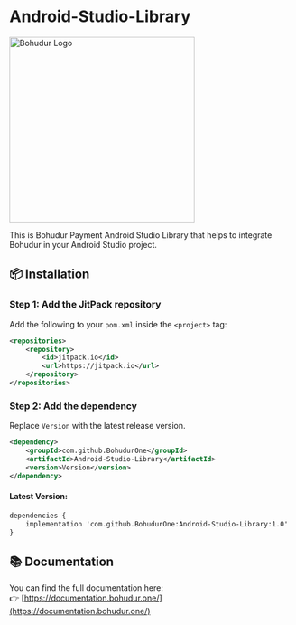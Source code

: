 # Android-Studio-Library
<img src="https://bohudur.one/bohudurlogo.png" alt="Bohudur Logo" width="328"/>

This is Bohudur Payment Android Studio Library that helps to integrate Bohudur in your Android Studio project.

## 📦 Installation

### Step 1: Add the JitPack repository

Add the following to your `pom.xml` inside the `<project>` tag:

```xml
<repositories>
    <repository>
        <id>jitpack.io</id>
        <url>https://jitpack.io</url>
    </repository>
</repositories>
```

### Step 2: Add the dependency

Replace `Version` with the latest release version.
```xml
<dependency>
    <groupId>com.github.BohudurOne</groupId>
    <artifactId>Android-Studio-Library</artifactId>
    <version>Version</version>
</dependency>
```

#### Latest Version:

```xml
dependencies {
    implementation 'com.github.BohudurOne:Android-Studio-Library:1.0'
}
```

## 📚 Documentation

You can find the full documentation here:  
👉 [https://documentation.bohudur.one/](https://documentation.bohudur.one/)
